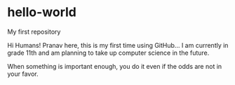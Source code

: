 # hello-world
My first repository

Hi Humans!
Pranav here, this is my first time using GitHub... I am currently in grade 11th and am planning to take up computer science in the future. 

When something is important enough, you do it even if the odds are not in your favor.
